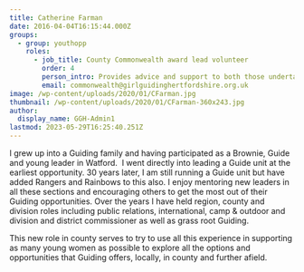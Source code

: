 ```yaml
---
title: Catherine Farman
date: 2016-04-04T16:15:44.000Z
groups:
  - group: youthopp
    roles:
      - job_title: County Commonwealth award lead volunteer
        order: 4
        person_intro: Provides advice and support to both those undertaking the Commonwealth award and their local leadership team
        email: commonwealth@girlguidinghertfordshire.org.uk
image: /wp-content/uploads/2020/01/CFarman.jpg
thumbnail: /wp-content/uploads/2020/01/CFarman-360x243.jpg
author:
  display_name: GGH-Admin1
lastmod: 2023-05-29T16:25:40.251Z
---
```

I grew up into a Guiding family and having participated as a Brownie, Guide and young leader in Watford.  I went directly into leading a Guide unit at the earliest opportunity. 30 years later, I am still running a Guide unit but have added Rangers and Rainbows to this also. I enjoy mentoring new leaders in all these sections and encouraging others to get the most out of their Guiding opportunities. Over the years I have held region, county and division roles including public relations, international, camp &amp; outdoor and division and district commissioner as well as grass root Guiding.

This new role in county serves to try to use all this experience in supporting as many young women as possible to explore all the options and opportunities that Guiding offers, locally, in county and further afield.

       